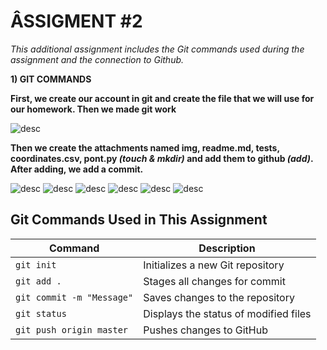 # ÂSSIGMENT #2

*This additional assignment includes the Git commands used during the assignment and the connection to Github.*

**1) GIT COMMANDS**

__First, we create our account in git and create the file that we will use for our homework. Then we made git work__

![desc](img/st1.jpg)

__Then we create the attachments named img, readme.md, tests, coordinates.csv, pont.py *(touch & mkdir)* and add them to github *(add)*. After adding, we add a commit.__

![desc](img/st2.jpg)
![desc](img/st3.jpg)
![desc](img/st4.jpg)
![desc](img/st5.jpg)
![desc](img/st6.jpg)
![desc](img/st7.jpg)

## Git Commands Used in This Assignment

| Command | Description |
|---------|-------------|
| `git init` | Initializes a new Git repository |
| `git add .` | Stages all changes for commit |
| `git commit -m "Message"` | Saves changes to the repository |
| `git status` | Displays the status of modified files |
| `git push origin master` | Pushes changes to GitHub |
